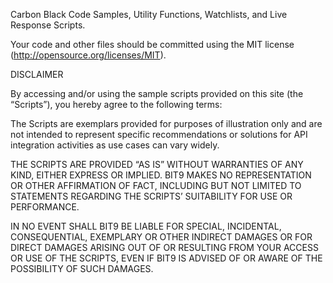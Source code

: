Carbon Black Code Samples, Utility Functions, Watchlists, and Live Response Scripts.

Your code and other files should be committed using the MIT license (http://opensource.org/licenses/MIT).

DISCLAIMER

By accessing and/or using the sample scripts provided on this site (the “Scripts”), you hereby agree to the following terms:

The Scripts are exemplars provided for purposes of illustration only and are not intended to represent specific recommendations or solutions for API integration activities as use cases can vary widely.

THE SCRIPTS ARE PROVIDED “AS IS” WITHOUT WARRANTIES OF ANY KIND, EITHER EXPRESS OR IMPLIED. BIT9 MAKES NO REPRESENTATION OR OTHER AFFIRMATION OF FACT, INCLUDING BUT NOT LIMITED TO STATEMENTS REGARDING THE SCRIPTS’ SUITABILITY FOR USE OR PERFORMANCE.

IN NO EVENT SHALL BIT9 BE LIABLE FOR SPECIAL, INCIDENTAL, CONSEQUENTIAL, EXEMPLARY OR OTHER INDIRECT DAMAGES OR FOR DIRECT DAMAGES ARISING OUT OF OR RESULTING FROM YOUR ACCESS OR USE OF THE SCRIPTS, EVEN IF BIT9 IS ADVISED OF OR AWARE OF THE POSSIBILITY OF SUCH DAMAGES.
